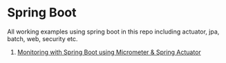 # Spring Boot
All working examples using spring boot in this repo including actuator, jpa, batch, web, security etc.

1. [Monitoring with Spring Boot using Micrometer & Spring Actuator](https://github.com/prateeja/spring-boot/tree/master/monitoring "Monitoring with Spring Boot using Micrometer & Spring Actuator")
